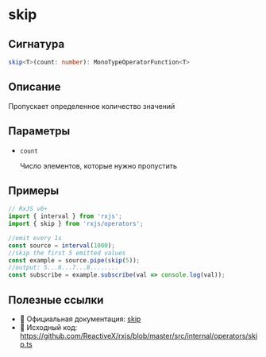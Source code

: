 # skip

## Сигнатура

```typescript
skip<T>(count: number): MonoTypeOperatorFunction<T>
```

## Описание

Пропускает определенное количество значений

## Параметры

- `count`
  
  Число элементов, которые нужно пропустить

## Примеры

```typescript
// RxJS v6+
import { interval } from 'rxjs';
import { skip } from 'rxjs/operators';

//emit every 1s
const source = interval(1000);
//skip the first 5 emitted values
const example = source.pipe(skip(5));
//output: 5...6...7...8........
const subscribe = example.subscribe(val => console.log(val));
```

## Полезные ссылки

- 📰 Официальная документация: [skip](https://rxjs.dev/api/operators/skip)
- 📁 Исходный код: https://github.com/ReactiveX/rxjs/blob/master/src/internal/operators/skip.ts


